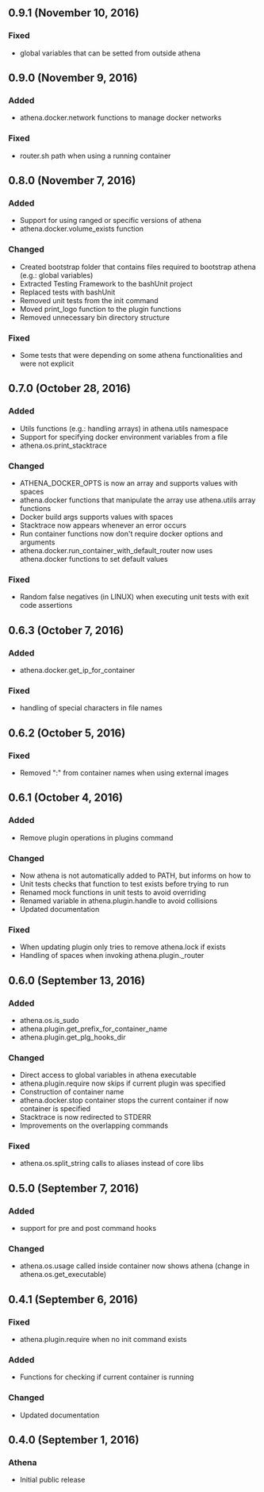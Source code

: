 ## 0.9.1 (November 10, 2016)

### Fixed
  - global variables that can be setted from outside athena

## 0.9.0 (November 9, 2016)

### Added
  - athena.docker.network functions to manage docker networks

### Fixed
  - router.sh path when using a running container

## 0.8.0 (November 7, 2016)

### Added
  - Support for using ranged or specific versions of athena
  - athena.docker.volume_exists function

### Changed
  - Created bootstrap folder that contains files required to bootstrap athena (e.g.: global variables)
  - Extracted Testing Framework to the bashUnit project
  - Replaced tests with bashUnit
  - Removed unit tests from the init command
  - Moved print_logo function to the plugin functions
  - Removed unnecessary bin directory structure

### Fixed
  - Some tests that were depending on some athena functionalities and were not explicit

## 0.7.0 (October 28, 2016)

### Added
  - Utils functions (e.g.: handling arrays) in athena.utils namespace
  - Support for specifying docker environment variables from a file
  - athena.os.print_stacktrace

### Changed
  - ATHENA_DOCKER_OPTS is now an array and supports values with spaces
  - athena.docker functions that manipulate the array use athena.utils array functions
  - Docker build args supports values with spaces
  - Stacktrace now appears whenever an error occurs
  - Run container functions now don't require docker options and arguments
  - athena.docker.run_container_with_default_router now uses athena.docker functions to set default values

### Fixed
  - Random false negatives (in LINUX) when executing unit tests with exit code assertions

## 0.6.3 (October 7, 2016)

### Added
  - athena.docker.get_ip_for_container

### Fixed
  - handling of special characters in file names

## 0.6.2 (October 5, 2016)

### Fixed
   - Removed ":" from container names when using external images

## 0.6.1 (October 4, 2016)

### Added
  - Remove plugin operations in plugins command

### Changed
  - Now athena is not automatically added to PATH, but informs on how to
  - Unit tests checks that function to test exists before trying to run
  - Renamed mock functions in unit tests to avoid overriding
  - Renamed variable in athena.plugin.handle to avoid collisions
  - Updated documentation

### Fixed
  - When updating plugin only tries to remove athena.lock if exists
  - Handling of spaces when invoking athena.plugin._router

## 0.6.0 (September 13, 2016)

### Added
  - athena.os.is_sudo
  - athena.plugin.get_prefix_for_container_name
  - athena.plugin.get_plg_hooks_dir

### Changed
  - Direct access to global variables in athena executable
  - athena.plugin.require now skips if current plugin was specified
  - Construction of container name
  - athena.docker.stop container stops the current container if now container is specified
  - Stacktrace is now redirected to STDERR
  - Improvements on the overlapping commands

### Fixed
  - athena.os.split_string calls to aliases instead of core libs

## 0.5.0 (September 7, 2016)

### Added 
- support for pre and post command hooks

### Changed
- athena.os.usage called inside container now shows athena (change in athena.os.get_executable)

## 0.4.1 (September 6, 2016)

### Fixed
- athena.plugin.require when no init command exists

### Added
- Functions for checking if current container is running

### Changed
- Updated documentation

## 0.4.0 (September 1, 2016)

### Athena

- Initial public release
